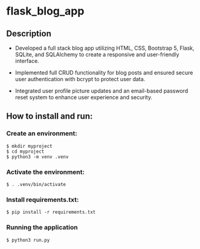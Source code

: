 # flask_blog_app
## Description
- Developed a full stack blog app utilizing HTML, CSS, Bootstrap 5, Flask, SQLite, and SQLAlchemy to create a
  responsive and user-friendly interface.
  
- Implemented full CRUD functionality for blog posts and ensured secure user authentication with bcrypt
  to protect user data.
  
- Integrated user profile picture updates and an email-based password reset system to enhance user
  experience and security.

## How to install and run:
### Create an environment:
    $ mkdir myproject
    $ cd myproject
    $ python3 -m venv .venv
  
### Activate the environment:
    $ . .venv/bin/activate
    
### Install requirements.txt:
    $ pip install -r requirements.txt

### Running the application
    $ python3 run.py
    

